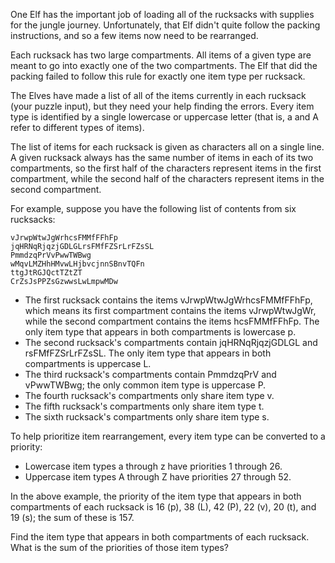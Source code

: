 One Elf has the important job of loading all of the rucksacks with
supplies for the jungle journey. Unfortunately, that Elf didn't quite
follow the packing instructions, and so a few items now need to be
rearranged.

Each rucksack has two large compartments. All items of a given type are
meant to go into exactly one of the two compartments. The Elf that did the
packing failed to follow this rule for exactly one item type per rucksack.

The Elves have made a list of all of the items currently in each rucksack
(your puzzle input), but they need your help finding the errors. Every
item type is identified by a single lowercase or uppercase letter (that
is, a and A refer to different types of items).

The list of items for each rucksack is given as characters all on a single
line. A given rucksack always has the same number of items in each of its
two compartments, so the first half of the characters represent items in
the first compartment, while the second half of the characters represent
items in the second compartment.

For example, suppose you have the following list of contents from six
rucksacks:

```
vJrwpWtwJgWrhcsFMMfFFhFp
jqHRNqRjqzjGDLGLrsFMfFZSrLrFZsSL
PmmdzqPrVvPwwTWBwg
wMqvLMZHhHMvwLHjbvcjnnSBnvTQFn
ttgJtRGJQctTZtZT
CrZsJsPPZsGzwwsLwLmpwMDw
```

- The first rucksack contains the items vJrwpWtwJgWrhcsFMMfFFhFp, which
  means its first compartment contains the items vJrwpWtwJgWr, while the
  second compartment contains the items hcsFMMfFFhFp. The only item type
  that appears in both compartments is lowercase p.
- The second rucksack's compartments contain jqHRNqRjqzjGDLGL and
  rsFMfFZSrLrFZsSL. The only item type that appears in both compartments
  is uppercase L.
- The third rucksack's compartments contain PmmdzqPrV and vPwwTWBwg; the
  only common item type is uppercase P.
- The fourth rucksack's compartments only share item type v.
- The fifth rucksack's compartments only share item type t.
- The sixth rucksack's compartments only share item type s.

To help prioritize item rearrangement, every item type can be converted to
a priority:

- Lowercase item types a through z have priorities 1 through 26.
- Uppercase item types A through Z have priorities 27 through 52.

In the above example, the priority of the item type that appears in both
compartments of each rucksack is 16 (p), 38 (L), 42 (P), 22 (v), 20 (t),
and 19 (s); the sum of these is 157.

Find the item type that appears in both compartments of each rucksack.
What is the sum of the priorities of those item types?
